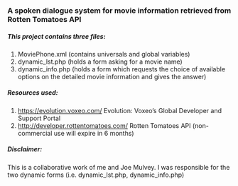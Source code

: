 ### A spoken dialogue system for movie information retrieved from Rotten Tomatoes API
##### This project contains three files: 
1. MoviePhone.xml (contains universals and global variables) 
2. dynamic_lst.php (holds a form asking for a movie name)
3. dynamic_info.php (holds a form which requests the choice of available options on the detailed movie information and gives the answer)

##### Resources used:
1. https://evolution.voxeo.com/  Evolution: Voxeo’s Global Developer and Support Portal
2. http://developer.rottentomatoes.com/  Rotten Tomatoes API (non-commercial use will expire in 6 months)

##### Disclaimer:
This is a collaborative work of me and Joe Mulvey. I was responsible for the two dynamic forms (i.e. dynamic_lst.php, dynamic_info.php)
